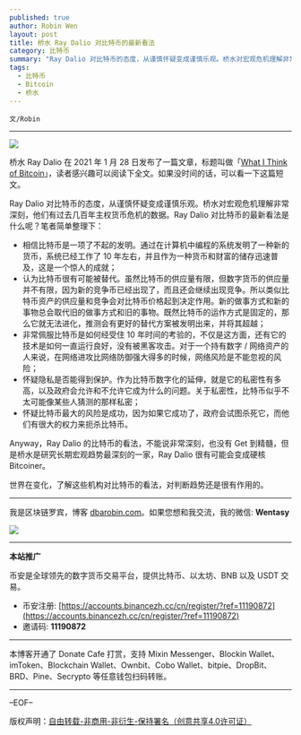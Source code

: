 ```yaml
---
published: true
author: Robin Wen
layout: post
title: 桥水 Ray Dalio 对比特币的最新看法
category: 比特币
summary: "Ray Dalio 对比特币的态度，从谨慎怀疑变成谨慎乐观。桥水对宏观危机理解非常深刻，他们有过去几百年主权货币危机的数据。Ray Dalio 对比特币的最新看法是什么呢？Anyway，Ray Dalio 的比特币的看法，不能说非常深刻，也没有 Get 到精髓，但是桥水是研究长期宏观趋势最深刻的一家，Ray Dalio 很有可能会变成硬核 Bitcoiner。世界在变化，了解这些机构对比特币的看法，对判断趋势还是很有作用的。"
tags:
  - 比特币
  - Bitcoin
  - 桥水
---
```


`文/Robin`

***

![](https://cdn.dbarobin.com/kmz4f4e.png)

桥水 Ray Dalio 在 2021 年 1 月 28 日发布了一篇文章，标题叫做「[What I Think of Bitcoin](  https://www.bridgewater.com/research-and-insights/ray-dalio-what-i-think-of-bitcoin)」，读者感兴趣可以阅读下全文。如果没时间的话，可以看一下这篇短文。

Ray Dalio 对比特币的态度，从谨慎怀疑变成谨慎乐观。桥水对宏观危机理解非常深刻，他们有过去几百年主权货币危机的数据。Ray Dalio 对比特币的最新看法是什么呢？笔者简单整理下：

* 相信比特币是一项了不起的发明。通过在计算机中编程的系统发明了一种新的货币，系统已经工作了 10 年左右，并且作为一种货币和财富的储存迅速普及，这是一个惊人的成就；
* 认为比特币很有可能被替代。虽然比特币的供应量有限，但数字货币的供应量并不有限，因为新的竞争币已经出现了，而且还会继续出现竞争。所以类似比特币资产的供应量和竞争会对比特币价格起到决定作用。新的做事方式和新的事物总会取代旧的做事方式和旧的事物。既然比特币的运作方式是固定的，那么它就无法进化，推测会有更好的替代方案被发明出来，并将其超越；
* 非常佩服比特币是如何经受住 10 年时间的考验的，不仅是这方面，还有它的技术是如何一直运行良好，没有被黑客攻击。对于一个持有数字 / 网络资产的人来说，在网络进攻比网络防御强大得多的时候，网络风险是不能忽视的风险；
* 怀疑隐私是否能得到保护。作为比特币数字化的延伸，就是它的私密性有多高，以及政府会允许和不允许它成为什么的问题。关于私密性，比特币似乎不太可能像某些人猜测的那样私密；
* 怀疑比特币最大的风险是成功，因为如果它成功了，政府会试图杀死它，而他们有很大的权力来扼杀比特币。

Anyway，Ray Dalio 的比特币的看法，不能说非常深刻，也没有 Get 到精髓，但是桥水是研究长期宏观趋势最深刻的一家，Ray Dalio 很有可能会变成硬核 Bitcoiner。

世界在变化，了解这些机构对比特币的看法，对判断趋势还是很有作用的。

***

我是区块链罗宾，博客 [dbarobin.com](https://dbarobin.com/)。如果您想和我交流，我的微信: **Wentasy**

![](https://cdn.dbarobin.com/v4yywe2.png)

***

**本站推广**

币安是全球领先的数字货币交易平台，提供比特币、以太坊、BNB 以及 USDT 交易。

* 币安注册: [https://accounts.binancezh.cc/cn/register/?ref=11190872](https://accounts.binancezh.cc/cn/register/?ref=11190872)
* 邀请码: **11190872**

***

本博客开通了 Donate Cafe 打赏，支持 Mixin Messenger、Blockin Wallet、imToken、Blockchain Wallet、Ownbit、Cobo Wallet、bitpie、DropBit、BRD、Pine、Secrypto 等任意钱包扫码转账。

<center>
    <div class="--donate-button"
         data-button-id="f8b9df0d-af9a-460d-8258-d3f435445075"
    ></div>
</center>

***

–EOF–

版权声明：[自由转载-非商用-非衍生-保持署名（创意共享4.0许可证）](http://creativecommons.org/licenses/by-nc-nd/4.0/deed.zh)